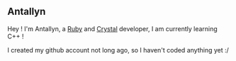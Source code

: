 ## **Antallyn**

Hey ! I'm Antallyn, a [Ruby](https://www.ruby-lang.org) and [Crystal](https://crystal-lang.org) developer, I am currently learning C++ !

I created my github account not long ago, so I haven't coded anything yet :/
